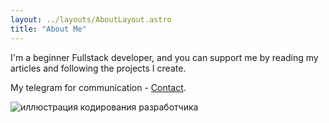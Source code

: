 ```yaml
---
layout: ../layouts/AboutLayout.astro
title: "About Me"
---
```


I'm a beginner Fullstack developer, and you can support me by reading my articles and following the projects I create.

My telegram for communication - [Contact](https://t.me/goddder).

<div class="mt-20">
  <img src="/assets/dev.svg" class="sm:w-1/2 mx-auto" alt="иллюстрация кодирования разработчика">
</div>